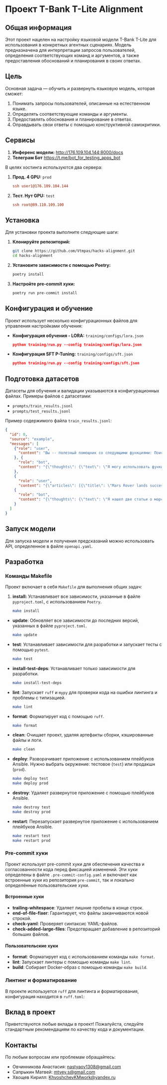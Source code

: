 # Проект T-Bank T-Lite Alignment

## Общая информация
Этот проект нацелен на настройку языковой модели T-Bank T-Lite для использования в конкретных агентных сценариях. Модель предназначена для интерпретации запросов пользователей, определения соответствующих команд и аргументов, а также предоставления обоснований и планирования в своих ответах.

## Цель
Основная задача — обучить и развернуть языковую модель, которая сможет:
1. Понимать запросы пользователей, описанные на естественном языке.
2. Определять соответствующие команды и аргументы.
3. Предоставлять обоснования и планирование в ответах.
4. Оправдывать свои ответы с помощью конструктивной самокритики.

## Сервисы
1. **Инференс модели:** http://176.109.104.144:8000/docs
2. **Телеграм Бот** https://t.me/bot_for_testing_apps_bot

В целях хостинга используются два сервера:
1. **Прод. 4 GPU:** `prod`
    ```bash:deploy/prod.ini
    ssh user1@176.109.104.144
    ```
2. **Тест. Нут GPU:** `test`
    ```bash:deploy/prod.ini
    ssh root@89.110.109.100
    ```

## Установка
Для установки проекта выполните следующие шаги:

1. **Клонируйте репозиторий:**
    ```bash
    git clone https://github.com/Vtmpas/hacks-alignment.git
    cd hacks-alignment
    ```

2. **Установите зависимости с помощью Poetry:**
    ```bash
    poetry install
    ```

3. **Настройте pre-commit хуки:**
    ```bash
    poetry run pre-commit install
    ```

## Конфигурация и обучение
Проект использует несколько конфигурационных файлов для управления настройками обучения:

- **Конфигурация обучения - LORA:** `training/configs/lora.json`
    ```json:training/configs/lora.json
    python training/run.py --config training/configs/lora.json
    ```

- **Конфигурация SFT P-Tuning:** `training/configs/sft.json`
    ```json:training/sft.json
    python training/run.py --config training/configs/sft.json
    ```

## Подготовка датасетов
Датасеты для обучения и валидации указываются в конфигурационных файлах. Примеры файлов с датасетами:
- `prompts/train_results.jsonl`
- `prompts/test_results.jsonl`

Пример содержимого файла `train_results.jsonl`:
```json
{
  "id": 0,
  "source": "example",
  "messages": [
    {"role": "user",
      "content": "Вы -- полезный помощник со следующими функциями: Поиск новостных статей на основе указанных ключевых слов: 'search_news', аргументы: 'keywords': '<Ключевые слова для использования в поиске>', 'source': '<Источник новостей для поиска>', 'date_range': '<Неизвестно>'\nМожете найти для меня несколько новостных статей о марсоходе от BBC с 1 января 2021 года по 31 января 2021 года?"
    }, {
      "role": "bot",
      "content": "{\"thoughts\": {\"text\": \"Я могу использовать функцию поиска новостей, чтобы найти статьи о марсоходе от BBC за указанный период.\", \"reasoning\": \"Используя функцию поиска новостей, я смогу найти статьи, соответствующие заданным критериям, таким как ключевые слова, источник и диапазон дат.\", \"plan\": \"- Использовать функцию поиска новостей\\n- Указать ключевые слова, источник и диапазон дат\\n- Вернуть найденные статьи\", \"criticism\": \"Я должен убедиться, что правильно указал все параметры для поиска, чтобы получить точные результаты.\", \"speak\": \"Я сейчас найду статьи о марсоходе от BBC за январь 2021 года.\"}, \"command\": {\"name\": \"search_news\", \"args\": {\"keywords\": [\"Mars Rover\"], \"source\": \"BBC\", \"date_range\": {\"start_date\": \"2021-01-01\", \"end_date\": \"2021-01-31\"}}}}"
    },
    {
      "role": "user",
      "content": "{\"articles\": [{\"title\": \"Mars Rover lands successfully\", \"date\": \"2021-01-18\", \"link\": \"https://www.bbc.com/news/science-environment-55768544\"}, {\"title\": \"Mars Rover sends first images\", \"date\": \"2021-01-22\", \"link\": \"https://www.bbc.com/news/science-environment-55768545\"}]}"},
    {
      "role": "bot",
      "content": "{\"thoughts\": {\"text\": \"Я нашел две статьи о марсоходе от BBC за январь 2021 года.\", \"reasoning\": \"Я использовал функцию поиска новостей и нашел две статьи, которые соответствуют заданным критериям.\", \"plan\": \"- Сообщить пользователю о найденных статьях\\n- Предоставить ссылки на статьи\", \"criticism\": \"Я должен убедиться, что предоставил все необходимые ссылки и информацию о статьях.\", \"speak\": \"Я нашел две статьи о марсоходе от BBC за январь 2021 года.\"}, \"command\": {\"name\": \"NoFunction\", \"args\": null}}"
    }
  ]
}
```

## Запуск модели
Для запуска модели и получения предсказаний можно использовать API, определенное в файле `openapi.yaml`.


## Разработка

### Команды Makefile
Проект включает в себя `Makefile` для выполнения общих задач:
1. **install:** Устанавливает все зависимости, указанные в файле `pyproject.toml`, с использованием `Poetry`.
    ```sh
    make install
    ```

- **update**: Обновляет все зависимости до последних версий, указанных в файле `pyproject.toml`.
    ```sh
    make update
    ```

- **test**: Устанавливает зависимости для разработки и запускает тесты с помощью `pytest`.
    ```sh
    make test
    ```

- **install-test-deps**: Устанавливает только зависимости для разработки.
    ```sh
    make install-test-deps
    ```

- **lint**: Запускает `ruff` и `mypy` для проверки кода на ошибки линтинга и проблемы с типизацией.
    ```sh
    make lint
    ```

- **format**: Форматирует код с помощью `ruff`.
    ```sh
    make format
    ```

- **clean**: Очищает проект, удаляя артефакты сборки, кэшированные файлы и логи.
    ```sh
    make clean
    ```

- **deploy**: Разворачивает приложение с использованием плейбуков Ansible. Нужно выбрать окружение: тестовое (`test`) или продакшн (`prod`).
    ```sh
    make deploy test
    make deploy prod
    ```

- **destroy**: Удаляет развернутое приложение с помощью плейбуков Ansible.
    ```sh
    make destroy test
    make destroy prod
    ```

- **restart**: Перезапускает развернутое приложение с использованием плейбуков Ansible.
    ```sh
    make restart test
    make restart prod
    ```

### Pre-commit хуки

Проект использует pre-commit хуки для обеспечения качества и согласованности кода перед фиксацией изменений. Эти хуки определены в файле `.pre-commit-config.yaml` и включают как встроенные хуки из репозитория `pre-commit`, так и локально определённые пользовательские хуки.

#### Встроенные хуки

- **trailing-whitespace**: Удаляет лишние пробелы в конце строк.
- **end-of-file-fixer**: Гарантирует, что файлы заканчиваются новой строкой.
- **check-yaml**: Проверяет синтаксис YAML-файлов.
- **check-added-large-files**: Предотвращает добавление в репозиторий больших файлов.

#### Пользовательские хуки

- **format**: Форматирует код с использованием команды `make format`.
- **lint**: Запускает линтеры с помощью команды `make lint`.
- **build**: Собирает Docker-образ с помощью команды `make build`.

### Линтинг и форматирование
В проекте используется `ruff` для линтинга и форматирования, конфигурация находится в `ruff.toml`:

## Вклад в проект
Приветствуются любые вклады в проект! Пожалуйста, следуйте стандартным рекомендациям по качеству кода и документации.

## Контакты
По любым вопросам или проблемам обращайтесь:
- Овчинникова Анастасия: nastyaov1308@gmail.com
- Сапрыкин Матвей: mtvey.s@gmail.com
- Хвощев Кирилл: KhvoshchevKMwork@yandex.ru
